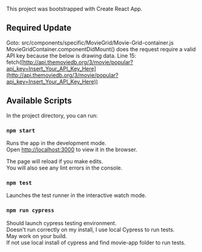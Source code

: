 This project was bootstrapped with Create React App.

## Required Update

Goto: src/components/specific/MovieGrid/Movie-Grid-container.js
MovieGridContainer.componentDidMount() does the request require a valid API key because the below is drawing data.
Line 15: fetch([http://api.themoviedb.org/3/movie/popular?api_key=Insert_Your_API_Key_Here](http://api.themoviedb.org/3/movie/popular?api_key=Insert_Your_API_Key_Here))



## Available Scripts

In the project directory, you can run:

### `npm start`

Runs the app in the development mode.<br>
Open [http://localhost:3000](http://localhost:3000) to view it in the browser.

The page will reload if you make edits.<br>
You will also see any lint errors in the console.

### `npm test`

Launches the test runner in the interactive watch mode.<br>

### `npm run cypress`

Should launch cypress testing environment. <br>
Doesn't run correctly on my install, I use local Cypress to run tests. <br>
May work on your build. <br>
If not use local install of cypress and find movie-app folder to run tests. <br>


